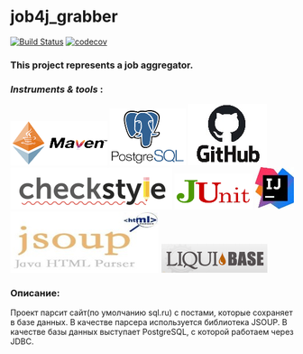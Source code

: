 # job4j_grabber

[![Build Status](https://travis-ci.com/WindzR/job4j_grabber.svg?branch=main)](https://travis-ci.com/WindzR/job4j_grabber)
[![codecov](https://codecov.io/gh/WindzR/job4j_grabber/branch/main/graph/badge.svg?token=WWZY661X8V)](https://codecov.io/gh/WindzR/job4j_grabber)

### This project represents a job aggregator.

### ***Instruments & tools*** :


![maven](./pics/maven(md).png)
![postgre](./pics/Postgresql-logo_min.png)
![github](./pics/github-logo_min.jpg)
![checkstyle](./pics/checkstyle%20(md).png)
![JUnit](./pics/junit(md).png)
![intellij idea](./pics/intellij(md).jpg)
![jsoup](./pics/jsoup(md).jpg)
![liquibase](./pics/liqui(md).png)

### Описание:

Проект парсит сайт(по умолчанию sql.ru) с постами, которые сохраняет в базе данных.
В качестве парсера используется библиотека JSOUP. В качестве базы данных выступает PostgreSQL, 
с которой работаем через JDBC.




